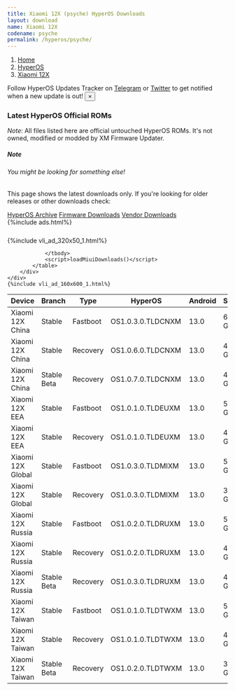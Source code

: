 ```yaml
---
title: Xiaomi 12X (psyche) HyperOS Downloads
layout: download
name: Xiaomi 12X
codename: psyche
permalink: /hyperos/psyche/
---
```

<nav aria-label="breadcrumb">
    <ol class="breadcrumb">
        <li class="breadcrumb-item"><a href="/">Home</a></li>
        <li class="breadcrumb-item"><a href="/hyperos/">HyperOS</a></li>
        <li class="breadcrumb-item active" aria-current="page"><a href="/hyperos/psyche/">Xiaomi 12X</a></li>
    </ol>
</nav>
<div class="alert alert-primary alert-dismissible fade show" role="alert">
    Follow HyperOS Updates Tracker on <a href="https://t.me/MIUIUpdatesTracker" class="alert-link">Telegram</a>
     or <a href="https://twitter.com/MiFwUpdater" class="alert-link">Twitter</a> to get notified when a new update is out!
    <button type="button" class="close" data-dismiss="alert" aria-label="Close">
        <span aria-hidden="true">&times;</span>
    </button>
</div>

### Latest HyperOS Official ROMs
*Note*: All files listed here are official untouched HyperOS ROMs. It's not owned, modified or modded by XM Firmware Updater.
<div class="card">
  <div class="card-body">
    <h5 class="card-title">Note</h5>
    <h6 class="card-subtitle mb-2 text-muted">You might be looking for something else!</h6>
    <p class="card-text">This page shows the latest downloads only.
     If you're looking for older releases or other downloads check:</p>
    <a href="/archive/hyperos/psyche/" class="card-link">HyperOS Archive</a>
    <a href="/firmware/psyche/" class="card-link">Firmware Downloads</a>
    <a href="/vendor/psyche/" class="card-link">Vendor Downloads</a>
  </div>
</div>
{%include ads.html%}
<div class="row justify-content-center">
    <div class="col-10">
        <div class="table-responsive-md" style="margin-top: 25px;">
            {%include vli_ad_320x50_1.html%}
            <table id="miui" class="display dt-responsive nowrap compact table table-striped table-hover table-sm">
                <thead class="thead-dark">
                    <tr>
                        <th data-ref="device">Device</th>
                        <th data-ref="branch">Branch</th>
                        <th data-ref="type">Type</th>
                        <th data-ref="miui">HyperOS</th>
                        <th data-ref="android">Android</th>
                        <th data-ref="size">Size</th>
                        <th data-ref="size">Date</th>
                        <th data-ref="link">Link</th>
                    </tr>
                </thead>
                <tbody>
                <tr><td>Xiaomi 12X China</td><td>Stable</td><td>Fastboot</td><td>OS1.0.3.0.TLDCNXM</td><td>13.0</td><td>6.3 GB</td><td>2024-03-05</td><td><a href="/hyperos/psyche/stable/OS1.0.3.0.TLDCNXM/">Download</a></td></tr>
<tr><td>Xiaomi 12X China</td><td>Stable</td><td>Recovery</td><td>OS1.0.6.0.TLDCNXM</td><td>13.0</td><td>4.1 GB</td><td>2024-07-16</td><td><a href="/hyperos/psyche/stable/OS1.0.6.0.TLDCNXM/">Download</a></td></tr>
<tr><td>Xiaomi 12X China</td><td>Stable Beta</td><td>Recovery</td><td>OS1.0.7.0.TLDCNXM</td><td>13.0</td><td>4.1 GB</td><td>2024-07-31</td><td><a href="/hyperos/psyche/stable beta/OS1.0.7.0.TLDCNXM/">Download</a></td></tr>
<tr><td>Xiaomi 12X EEA</td><td>Stable</td><td>Fastboot</td><td>OS1.0.1.0.TLDEUXM</td><td>13.0</td><td>5.7 GB</td><td>2024-03-12</td><td><a href="/hyperos/psyche/stable/OS1.0.1.0.TLDEUXM/">Download</a></td></tr>
<tr><td>Xiaomi 12X EEA</td><td>Stable</td><td>Recovery</td><td>OS1.0.1.0.TLDEUXM</td><td>13.0</td><td>4.1 GB</td><td>2024-04-10</td><td><a href="/hyperos/psyche/stable/OS1.0.1.0.TLDEUXM/">Download</a></td></tr>
<tr><td>Xiaomi 12X Global</td><td>Stable</td><td>Fastboot</td><td>OS1.0.3.0.TLDMIXM</td><td>13.0</td><td>5.8 GB</td><td>2024-07-09</td><td><a href="/hyperos/psyche/stable/OS1.0.3.0.TLDMIXM/">Download</a></td></tr>
<tr><td>Xiaomi 12X Global</td><td>Stable</td><td>Recovery</td><td>OS1.0.3.0.TLDMIXM</td><td>13.0</td><td>3.9 GB</td><td>2024-07-19</td><td><a href="/hyperos/psyche/stable/OS1.0.3.0.TLDMIXM/">Download</a></td></tr>
<tr><td>Xiaomi 12X Russia</td><td>Stable</td><td>Fastboot</td><td>OS1.0.2.0.TLDRUXM</td><td>13.0</td><td>5.7 GB</td><td>2024-05-06</td><td><a href="/hyperos/psyche/stable/OS1.0.2.0.TLDRUXM/">Download</a></td></tr>
<tr><td>Xiaomi 12X Russia</td><td>Stable</td><td>Recovery</td><td>OS1.0.2.0.TLDRUXM</td><td>13.0</td><td>4.0 GB</td><td>2024-05-14</td><td><a href="/hyperos/psyche/stable/OS1.0.2.0.TLDRUXM/">Download</a></td></tr>
<tr><td>Xiaomi 12X Russia</td><td>Stable Beta</td><td>Recovery</td><td>OS1.0.3.0.TLDRUXM</td><td>13.0</td><td>4.0 GB</td><td>2024-07-31</td><td><a href="/hyperos/psyche/stable beta/OS1.0.3.0.TLDRUXM/">Download</a></td></tr>
<tr><td>Xiaomi 12X Taiwan</td><td>Stable</td><td>Fastboot</td><td>OS1.0.1.0.TLDTWXM</td><td>13.0</td><td>5.2 GB</td><td>2024-03-20</td><td><a href="/hyperos/psyche/stable/OS1.0.1.0.TLDTWXM/">Download</a></td></tr>
<tr><td>Xiaomi 12X Taiwan</td><td>Stable</td><td>Recovery</td><td>OS1.0.1.0.TLDTWXM</td><td>13.0</td><td>4.0 GB</td><td>2024-04-10</td><td><a href="/hyperos/psyche/stable/OS1.0.1.0.TLDTWXM/">Download</a></td></tr>
<tr><td>Xiaomi 12X Taiwan</td><td>Stable Beta</td><td>Recovery</td><td>OS1.0.2.0.TLDTWXM</td><td>13.0</td><td>3.9 GB</td><td>2024-07-31</td><td><a href="/hyperos/psyche/stable beta/OS1.0.2.0.TLDTWXM/">Download</a></td></tr>

                </tbody>
                <script>loadMiuiDownloads()</script>
            </table>
        </div>
    </div>
    {%include vli_ad_160x600_1.html%}
</div>
